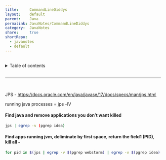 ```yaml
---
title:     CommandLineDiddys  
layout:    default  
parent:    Java  
permalink: JavaNotes/CommandLineDiddys  
category:  JavaNotes  
share:     true  
shortRepo:
  - javanotes
  - default  
---
```



<br/>

<details markdown="block">      
<summary>      
Table of contents      
</summary>      
{: .text-delta }      
1. TOC      
{:toc}      
</details>      

<br/>      

***      

<br/>      

JPS - https://docs.oracle.com/en/java/javase/17/docs/specs/man/jps.html

running java processes = jps -lV

#### Find java and remove applications you don’t want killed

```bash
jps | egrep -v (pgrep idea)
```

#### Find apps running jvm, deliminate by first space, return the field1 (PID), kill all -

```bash
for pid in $(jps | egrep -v $(pgrep webstorm) | egrep -v $(pgrep idea)| egrep -v $(pgrep jps) | cut -d' ' -f1); do kill -9 $pid; done
```